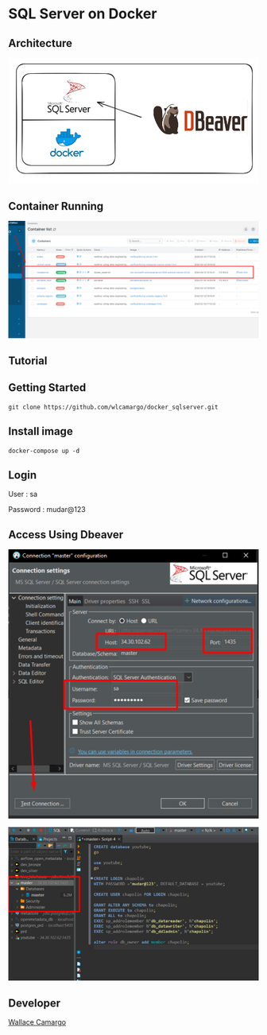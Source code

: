 # SQL Server on Docker

## Architecture
![Imagemi](./assets/architecture.png)


## Container Running
![Imagemi](./assets/sqlserver_on_docker.png)

## Tutorial


## Getting Started

    git clone https://github.com/wlcamargo/docker_sqlserver.git

## Install image

    docker-compose up -d

## Login

User : sa

Password : mudar@123

## Access Using Dbeaver
![Imagemi](./assets/first_connection.png)

![Imagemi](./assets/first_access.png)

## Developer

[Wallace Camargo](https://www.linkedin.com/in/wallace-camargo-35b615171/) 

